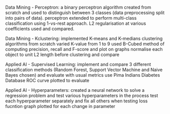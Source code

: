 Data Mining - Perceptron:
a binary perceptron algorithm created from scratch and used to distinguish between 3 classes (data preprocessing split into pairs of data).
perceptron extended to perform multi-class classification using 1-vs-rest approach.
L2 regularisation at various coefficients used and compared.


Data Mining - Kclustering:
implemented K-means and K-medians clustering algorithms from scratch
varied K-value from 1 to 9
used B-Cubed method of computing precision, recall and F-score and plot on graphs
normalise each object to unit L2 length before clustering and compare


Applied AI - Supervised Learning:
implement and compare 3 different classification methods (Random Forest, Support Vector Machine and Naive Bayes chosen) and evaluate with usual metrics
use Pima Indians Diabetes Database
ROC curve plotted to evaluate


Applied AI - Hyperparameters:
created a neural network to solve a regression problem and test various hyperparameters in the process
test each hyperparameter separately and fix all others when testing
loss fucntion graph plotted for each change in parameter